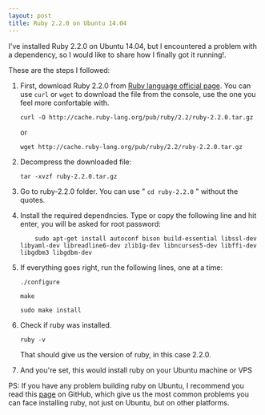 ```yaml
---
layout: post
title: Ruby 2.2.0 on Ubuntu 14.04
---
```


I've installed Ruby 2.2.0 on Ubuntu 14.04, but I encountered a problem with a dependency, so I would like to share how I finally got it running!.

These are the steps I followed:

1. First, download Ruby 2.2.0 from [Ruby language official page](https://www.ruby-lang.org/es/downloads/). You can use ```curl``` or ```wget``` to download the file from the console, use the one you feel more confortable with.


	```
	curl -O http://cache.ruby-lang.org/pub/ruby/2.2/ruby-2.2.0.tar.gz
	```

	or

	```
	wget http://cache.ruby-lang.org/pub/ruby/2.2/ruby-2.2.0.tar.gz
	```
2. Decompress the downloaded file:

	```
	tar -xvzf ruby-2.2.0.tar.gz
	```

3. Go to ruby-2.2.0 folder. You can use " ```cd ruby-2.2.0``` " without the quotes.

4. Install the required dependncies. Type or copy the following line and hit enter, you will be asked for root password:
	
	```
		sudo apt-get install autoconf bison build-essential libssl-dev libyaml-dev libreadline6-dev zlib1g-dev libncurses5-dev libffi-dev libgdbm3 libgdbm-dev
	```
5. If everything goes right, run the following lines, one at a time:

	```
	./configure
	```

	```
	make
	```

	```
	sudo make install
	```

6. Check if ruby was installed.

	```
	ruby -v
	```

	That should give us the version of ruby, in this case 2.2.0.

7. And you're set, this would install ruby on your Ubuntu machine or VPS 

PS: If you have any problem building ruby on Ubuntu, I recommend you read this [page](https://github.com/sstephenson/ruby-build/wiki) on GitHub, which give us the most common problems you can face installing ruby, not just on Ubuntu, but on other platforms.


